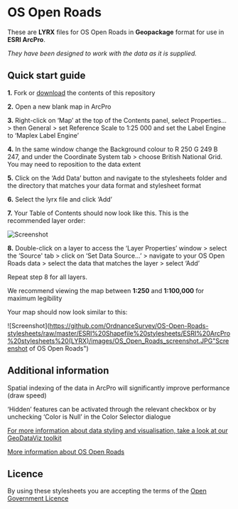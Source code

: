 # OS Open Roads

These are **LYRX** files for OS Open Roads in **Geopackage** format for use in **ESRI ArcPro**.

*They have been designed to work with the data as it is supplied.*

## Quick start guide

**1.**  Fork or [download](https://github.com/OrdnanceSurvey/OS-Open-Roads-stylesheets/archive/master.zip) the contents of this repository

**2.**  Open a new blank map in ArcPro

**3.**  Right-click on ‘Map’ at the top of the Contents panel, select Properties… > then General > set Reference Scale to 1:25 000 and set the Label Engine to ‘Maplex Label Engine’

**4.**  In the same window change the Background colour to R 250 G 249 B 247, and under the Coordinate System tab > choose British National Grid. You may need to reposition to the data extent

**5.**  Click on the ‘Add Data’ button and navigate to the stylesheets folder and the directory that matches your data format and stylesheet format

**6.**  Select the lyrx file and click ‘Add’

**7.**  Your Table of Contents should now look like this. This is the recommended layer order: 

  ![Screenshot](https://github.com/OrdnanceSurvey/OS-Open-Roads-stylesheets/raw/master/ESRI%20Shapefile%20stylesheets/ESRI%20ArcPro%20stylesheets%20(LYRX)/images/OS_Open_Roads_layer_order.JPG "Recommended layer order for OS Open Roads")

**8.**  Double-click on a layer to access the ‘Layer Properties’ window > select the ‘Source' tab > click on ‘Set Data Source…’ > navigate to your OS Open Roads data > select the data that matches the layer > select ‘Add’

Repeat step 8 for all layers.

We recommend viewing the map between **1:250** and **1:100,000** for maximum legibility

Your map should now look similar to this: 

  ![Screenshot](https://github.com/OrdnanceSurvey/OS-Open-Roads-stylesheets/raw/master/ESRI%20Shapefile%20stylesheets/ESRI%20ArcPro%20stylesheets%20(LYRX)/images/OS_Open_Roads_screenshot.JPG"Screenshot of OS Open Roads")


## Additional information

Spatial indexing of the data in ArcPro will significantly improve performance (draw speed)

‘Hidden’ features can be activated through the relevant checkbox or by unchecking ‘Color is Null’ in the Color Selector dialogue

[For more information about data styling and visualisation, take a look at our GeoDataViz toolkit](https://github.com/OrdnanceSurvey/GeoDataViz-Toolkit)

[More information about OS Open Roads](http://www.ordnancesurvey.co.uk/business-and-government/products/os-open-roads.html)

## Licence

By using these stylesheets you are accepting the terms of the [Open Government Licence](http://www.nationalarchives.gov.uk/doc/open-government-licence/)

